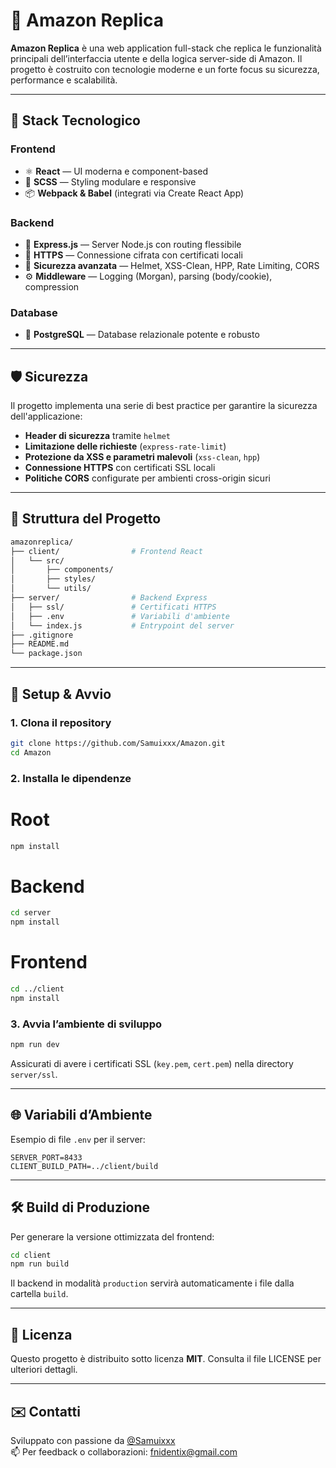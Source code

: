 # 🛒 Amazon Replica

**Amazon Replica** è una web application full-stack che replica le funzionalità principali dell’interfaccia utente e della logica server-side di Amazon. Il progetto è costruito con tecnologie moderne e un forte focus su sicurezza, performance e scalabilità.

---

## 🚀 Stack Tecnologico

### Frontend
- ⚛️ **React** — UI moderna e component-based
- 🎨 **SCSS** — Styling modulare e responsive
- 📦 **Webpack & Babel** (integrati via Create React App)

### Backend
- 🧠 **Express.js** — Server Node.js con routing flessibile
- 📄 **HTTPS** — Connessione cifrata con certificati locali
- 🔐 **Sicurezza avanzata** — Helmet, XSS-Clean, HPP, Rate Limiting, CORS
- ⚙️ **Middleware** — Logging (Morgan), parsing (body/cookie), compression

### Database
- 🐘 **PostgreSQL** — Database relazionale potente e robusto

---

## 🛡️ Sicurezza

Il progetto implementa una serie di best practice per garantire la sicurezza dell'applicazione:
- **Header di sicurezza** tramite `helmet`
- **Limitazione delle richieste** (`express-rate-limit`)
- **Protezione da XSS e parametri malevoli** (`xss-clean`, `hpp`)
- **Connessione HTTPS** con certificati SSL locali
- **Politiche CORS** configurate per ambienti cross-origin sicuri

---

## 📁 Struttura del Progetto

```bash
amazonreplica/
├── client/                # Frontend React
│   └── src/
│       ├── components/
│       ├── styles/
│       └── utils/
├── server/                # Backend Express
│   ├── ssl/               # Certificati HTTPS
│   ├── .env               # Variabili d'ambiente
│   └── index.js           # Entrypoint del server
├── .gitignore
├── README.md
└── package.json
```
---

## 🔧 Setup & Avvio

### 1. Clona il repository

```bash
git clone https://github.com/Samuixxx/Amazon.git
cd Amazon
```

### 2. Installa le dipendenze
# Root
```bash
npm install
```

# Backend

```bash
cd server
npm install
```

# Frontend

```bash
cd ../client
npm install
```

### 3. Avvia l’ambiente di sviluppo

```bash
npm run dev
```

Assicurati di avere i certificati SSL (`key.pem`, `cert.pem`) nella directory `server/ssl`.

---

## 🌐 Variabili d’Ambiente

Esempio di file `.env` per il server:

```.env
SERVER_PORT=8433
CLIENT_BUILD_PATH=../client/build
```

---

## 🛠️ Build di Produzione

Per generare la versione ottimizzata del frontend:

```bash
cd client
npm run build
```

Il backend in modalità `production` servirà automaticamente i file dalla cartella `build`.

---

## 📜 Licenza

Questo progetto è distribuito sotto licenza **MIT**. Consulta il file LICENSE per ulteriori dettagli.

---

## ✉️ Contatti

Sviluppato con passione da [@Samuixxx](https://github.com/Samuixxx)  
📫 Per feedback o collaborazioni: fnidentix@gmail.com

